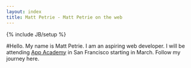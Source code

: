 ```yaml
---
layout: index
title: Matt Petrie - Matt Petrie on the web
---
```

{% include JB/setup %}

#Hello.
My name is Matt Petrie. I am an aspiring web developer. I will be attending [App Academy](http://appacademy.io) in San Francisco starting in March. Follow my journey here.